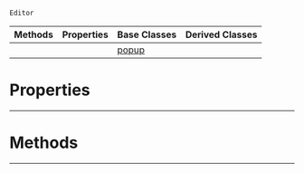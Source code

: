  `Editor`

|Methods|Properties|Base Classes|Derived Classes|
|---|---|---|---|
| | |[popup](https://github.com/ArendDanielek/ZeroDocsTest/blob/master/code_reference/class_reference/popup.markdown)| |


 #  Properties


---  
 #  Methods


---  
 
  
  
  
  
  
  
  

 